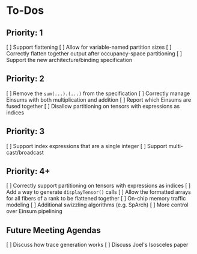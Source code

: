 # To-Dos

## Priority: 1

[ ] Support flattening
[ ] Allow for variable-named partition sizes
[ ] Correctly flatten together output after occupancy-space partitioning
[ ] Support the new architecture/binding specification

## Priority: 2

[ ] Remove the `sum(...).(...)` from the specification
[ ] Correctly manage Einsums with both multiplication and addition
[ ] Report which Einsums are fused together
[ ] Disallow partitioning on tensors with expressions as indices

## Priority: 3

[ ] Support index expressions that are a single integer
[ ] Support multi-cast/broadcast

## Priority: 4+

[ ] Correctly support partitioning on tensors with expressions as indices
[ ] Add a way to generate `displayTensor()` calls
[ ] Allow the formatted arrays for all fibers of a rank to be flattened together
[ ] On-chip memory traffic modeling
[ ] Additional swizzling algorithms (e.g. SpArch)
[ ] More control over Einsum pipelining

## Future Meeting Agendas

[ ] Discuss how trace generation works
[ ] Discuss Joel's Isosceles paper
